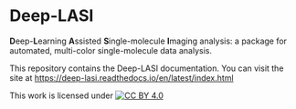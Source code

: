 # Deep-LASI

**D**eep-**L**earning **A**ssisted **S**ingle-molecule **I**maging analysis: 
a package for automated, multi-color single-molecule data analysis.

This repository contains the Deep-LASI documentation. 
You can visit the site at https://deep-lasi.readthedocs.io/en/latest/index.html

This work is licensed under
[![CC BY 4.0][cc-by-image]][cc-by]

[cc-by]: http://creativecommons.org/licenses/by/4.0/
[cc-by-image]: https://i.creativecommons.org/l/by/4.0/88x31.png
